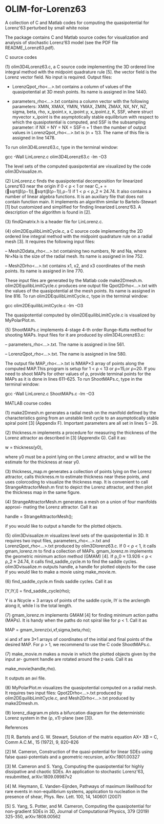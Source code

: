 # OLIM-for-Lorenz63
A collection of C and Matlab codes for computing the quasipotential for Lorenz'63 perturbed by small white noise 

The package contains C and Matlab source codes for visualization and analysis of stochastic Lorenz’63 model (see the PDF file README_Lorenz63.pdf).


C source codes

(1) olim3D4Lorenz63.c, a C source code implementing the 3D ordered line integral method with the midpoint quadrature rule [5]. the vector field is the Lorenz vector field. No input is required. Output files:

- LorenzQpot_rho<...>.txt contains a column of values of the quasipotential at 3D mesh points. Its name is assigned in line 1440.

- parameters_rho<...>.txt contains a column vector with the following parameters:
XMIN, XMAX, YMIN, YMAX, ZMIN, ZMAX, NX, NY, NZ,
sigma, beta, rho, x_ipoint.x, x_ipoint.y, x_ipoint.z, K, SSF, where struct myvector x_ipoint is the asymptotically stable equilibrium with respect to which the quasipotential is computed, and SSF is the subsampling parameter: if NX = NY = NX = SSF·n + 1 then the number of output values in LorenzQpot_rho<...>.txt is (n + 1)3. The name of this file is assigned in line 1478.

To run olim3D4Lorenz63.c, type in the terminal window:

gcc -Wall LinLorenz.c olim3D4Lorenz63.c -lm -O3

The level sets of the computed quasipotential are visualized by the code olim3Dvisualize.m.

(2) LinLorenz.c finds the quasipotential decomposition for linearized Lorenz’63 near the origin if 0 < ρ < 1 or near 
C_+ = (􏰋sqrt(β(ρ−1)),􏰋sqrt(β(ρ−1)),ρ−1) if 1 < ρ < ρ_2 ≈ 24.74. It also contains a number of linear algebra functions. It is an auxiliary file that does not contain function main. It implements an algorithm similar to Bartels-Stewart [1] but customized and simplified for finding linearized Lorenz’63. A description of the algorithm is found in [2].

(3) findQmatrix.h is a header file for LinLorenz.c.

(4) olim2DEquilibLimitCycle.c, a C source code implementing the 2D ordered line integral method with the midpoint quadrature rule on a radial mesh [3]. It requires the following input files:

– Mesh2Ddata_rho<...>.txt containing two numbers, Nr and Na, where Nr×Na is the size of the radial mesh. Its name is assigned in line 752.

– Mesh2Drho<...>.txt contains x1, x2, and x3 coordinates of the mesh points. Its name is assigned in line 770.

These input files are generated by the Matlab code make2Dmesh.m. olim2DEquilibLimitCycle.c produces one output file Qpot2Drho<...>.txt with the values of the quasipotential at the mesh points. Its name is assigned in line 816. To run olim2DEquilibLimitCycle.c, type in the terminal window:

gcc olim2DEquilibLimitCycle.c -lm -O3

The quasipotential computed by olim2DEquilibLimitCycle.c is visualized by
MyPolarPlot.m.

(5) ShootMAPs.c implements 4-stage 4-th order Runge-Kutta method for shooting MAPs. Input files for it are produced by olim3D4Lorenz63.c:

– parameters_rho<...>.txt. The name is assigned in line 561.

– LorenzQpot_rho<...>.txt. The name is assigned in line 580.

The output file MAP_rho<...>.txt is NMAP×3 array of points along the computed MAP.This program is setup for 1 < ρ < 13 or ρ=15,or ρ=20. If you need to shoot MAPs for other values of ρ, provide terminal points for the MAPs as it is done in lines 611–625. To run ShootMAPs.c, type in the terminal window:

  gcc -Wall LinLorenz.c ShootMAPs.c -lm -O3


MATLAB course codes

(1) make2Dmesh.m generates a radial mesh on the manifold defined by the characteristics going from an unstable limit cycle to an asymptotically stable spiral point [3] (Appendix F). Important parameters are all set in lines 5 – 26.

(2) thickness.m implements a procedure for measuring the thickness of the Lorenz attractor as described in [3] (Apprendix G). Call it as:

w = thickness(y0),

where y0 must be a point lying on the Lorenz attractor, and w will be the estimate for the thickness at near y0.

(3) thickness_map.m generates a collection of points lying on the Lorenz attractor, calls thickness.m to estimate thickness near these points, and uses colorcoding to visualize the thickness map. It is convenient to call StrangeAttractorMesh.m first to depict the Lorenz attractor, and then plot the thickness map in the same figure.

(4) StrangeAttractorMesh.m generates a mesh on a union of four manifolds approxi- mating the Lorenz attractor. Call it as

handle = StrangeAttractorMesh();

if you would like to output a handle for the plotted objects.

(5) olim3Dvisualize.m visualizes level sets of the quasipotential in 3D. It requires two input files, parameters_rho<...>.txt and LorenzQpot_rho<...>.txt produced by olim3Dlorenz63.c. If 0 < ρ < 1, it calls gmam_lorenz.m to find a collection of MAPs. gmam_lorenz.m implements the geometric minimum action method (GMAM) [4]. If ρ_0 ≈ 13.926 < ρ < ρ_2 ≈ 24.74, it calls find_saddle_cycle.m to find the saddle cycles. olim3Dvisualize.m outputs handle, a handle for plotted objects for the case if you would like to make a movie using make_movie.m.

(6) find_saddle_cycle.m finds saddle cycles. Call it as

[Y,lY,l] = find_saddle_cycle(rho);

Y is a Ncycle × 3 arrays of points of the saddle cycle, lY is the arclength along it, while l is the total length.

(7) gmam_lorenz.m implements GMAM [4] for finding minimum action paths (MAPs). It is handy when the paths do not spiral like for ρ < 1. Call it as

MAP = gmam_lorenz(xi,xf,sigma,beta,rho);

xi and xf are 3×1 arrays of coordinates of the initial and final points of the desired MAP. For ρ > 1, we recommend to use the C code ShootMAPs.c.

(7) make_movie.m makes a movie in which the plotted objects given by the input ar- gument handle are rotated around the z-axis. Call it as 

make_movie(handle,rho).

It outputs an avi file.

(8) MyPolarPlot.m visualizes the quasipotential computed on a radial mesh. It requires two input files: Qpot2Drho<...>.txt produced by olim2DEquilibLimitCycle.c, and Mesh2Drho<...>.txt produced by make2Dmesh.m.

(9) lorenz_diagram.m plots a bifurcation diagram for the deterministic Lorenz system in the (ρ, x1)-plane (see [3]).

References

[1] R. Bartels and G. W. Stewart, Solution of the matrix equation AX+ XB = C, Comm A.C.M., 15 (1972), 9, 820–826

[2] M. Cameron, Construction of the quasi-potential for linear SDEs using false quasi-potentials and a geometric recursion, arXiv:1801.00327

[3] M. Cameron and S. Yang, Computing the quasipotential for highly dissipative and chaotic SDEs. An application to stochastic Lorenz'63, resubmitted, arXiv:1809.09987v2

[4] M. Heymann, E. Vanden-Eijnden, Pathways of maximum likelihood for rare events in non-equilibrium systems, application to nucleation in the presence of shear, Phys. Rev. Lett. 100, 14, 140601 (2007)

[5] S. Yang, S. Potter, and M. Cameron, Computing the quasipotential for non-gradient SDEs in 3D, Journal of Computational Physics, 379 (2019) 325-350, arXiv:1808.00562


